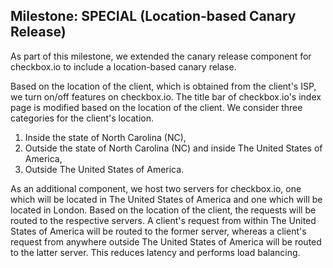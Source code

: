 ## Milestone: SPECIAL (Location-based Canary Release)
As part of this milestone, we extended the canary release component for checkbox.io to include a location-based canary relase. 

Based on the location of the client, which is obtained from the client's ISP, we turn on/off features on checkbox.io. The title bar of checkbox.io's index page is modified based on the location of the client. We consider three categories for the client's location. 
1. Inside the state of North Carolina (NC),
2. Outside the state of North Carolina (NC) and inside The United States of America,
3. Outside The United States of America.

As an additional component, we host two servers for checkbox.io, one which will be located in The United States of America and one which will be located in London. Based on the location of the client, the requests will be routed to the respective servers. A client's request from within The United States of America will be routed to the former server, whereas a client's request from anywhere outside The United States of America will be routed to the latter server. This reduces latency and performs load balancing.